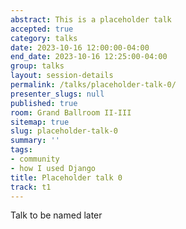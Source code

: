 ```yaml
---
abstract: This is a placeholder talk
accepted: true
category: talks
date: 2023-10-16 12:00:00-04:00
end_date: 2023-10-16 12:25:00-04:00
group: talks
layout: session-details
permalink: /talks/placeholder-talk-0/
presenter_slugs: null
published: true
room: Grand Ballroom II-III
sitemap: true
slug: placeholder-talk-0
summary: ''
tags:
- community
- how I used Django
title: Placeholder talk 0
track: t1
---
```


Talk to be named later
